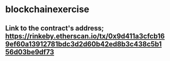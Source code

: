 # blockchainexercise

## Link to the contract's address; https://rinkeby.etherscan.io/tx/0x9d411a3cfcb169ef60a13912781bdc3d2d60b42ed8b3c438c5b156d03be9df73
